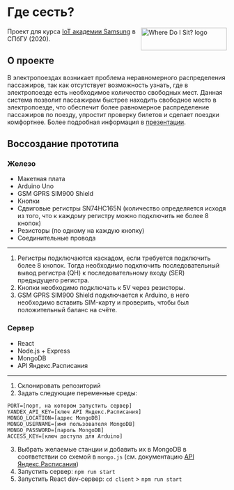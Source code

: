 # Где сесть?
<img src="https://zisest.ru/files/where-do-i-sit-logo.png" align="right"
     title="Where Do I Sit? logo" width="197" height="52">


Проект для курса [IoT академии Samsung](https://www.samsung.com/ru/iotacademy/) в СПбГУ (2020). 

## О проекте
[](https://zisest.ru/files/where-do-i-sit.gif)

В электропоездах возникает проблема неравномерного распределения пассажиров, так как отсутствует возможность узнать, где в электропоезде есть необходимое количество свободных мест.
Данная система позволит пассажирам быстрее находить свободное место в электропоезде, что обеспечит более равномерное распределение пассажиров по поезду, упростит проверку билетов и сделает поездки комфортнее. Более подробная информация в [презентации](https://bit.ly/where-do-i-sit).


## Воссоздание прототипа
### Железо
- Макетная плата
- Arduino Uno
- GSM GPRS SIM900 Shield
- Кнопки
- Сдвиговые регистры SN74HC165N (количество определяется исходя из того, что к каждому регистру можно подключить не более 8 кнопок)
- Резисторы (по одному на каждую кнопку)
- Соединительные провода
------------
1. Регистры подключаются каскадом, если требуется подключить более 8 кнопок. Тогда необходимо подключить последовательный вывод регистра (QH) к последовательному входу (SER) предыдущего регистра.
2. Кнопки необходимо подключать к 5V через резисторы. 
3. GSM GPRS SIM900 Shield подключается к Arduino, в него необходимо вставить SIM-карту и проверить, чтобы был положительный баланс на счёте.

### Сервер
- React
- Node.js + Express
- MongoDB
- API Яндекс.Расписания
------------
1. Склонировать репозиторий
2. Задать следующие переменные среды:
```
PORT=[порт, на котором запустить сервер]
YANDEX_API_KEY=[ключ API Яндекс.Расписания]
MONGO_LOCATION=[адрес MongoDB]
MONGO_USERNAME=[имя пользователя MongoDB]
MONGO_PASSWORD=[пароль MongoDB]
ACCESS_KEY=[ключ доступа для Arduino]
```
3. Выбрать желаемые станции и добавить их в MongoDB в соответствии со схемой в `mongo.js` (см. документацию [API Яндекс.Расписания](https://yandex.ru/dev/rasp/doc/concepts/about-docpage/ "API Яндекс.Расписания"))
4. Запустить сервер: `npm run start`
5. Запустить React dev-сервер: `cd client` > `npm run start`
